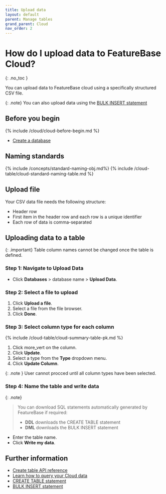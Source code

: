 ```yaml
---
title: Upload data
layout: default
parent: Manage tables
grand_parent: Cloud
nav_order: 2
---
```


# How do I upload data to FeatureBase Cloud?
{: .no_toc }

You can upload data to FeatureBase cloud using a specifically structured CSV file.

{: .note}
You can also upload data using the [BULK INSERT statement](/docs/sql-guide/statements/statement-insert-bulk)

## Before you begin

{% include /cloud/cloud-before-begin.md %}
* [Create a database](/docs/cloud/cloud-databases/cloud-db-create)

## Naming standards

{% include /concepts/standard-naming-obj.md%}
{% include /cloud-table/cloud-standard-naming-table.md %}

## Upload file

Your CSV data file needs the following structure:

* Header row
* First item in the header row and each row is a unique identifier
* Each row of data is comma-separated

## Uploading data to a table

{: .important}
Table column names cannot be changed once the table is defined.

### Step 1: Navigate to Upload Data

* Click **Databases** > database name > **Upload Data**.

### Step 2: Select a file to upload

1. Click **Upload a file**.
2. Select a file from the file browser.
3. Click **Done**.

### Step 3: Select column type for each column

{% include /cloud-table/cloud-summary-table-pk.md %}

1. Click <span class="material-icons md-18">more_vert</span> on the column.
2. Click **Update**.
3. Select a type from the **Type** dropdown menu.
4. Click **Update Column**.

{: .note }
User cannot procced until all column types have been selected.

### Step 4: Name the table and write data

{: .note}
>You can download SQL statements automatically generated by FeatureBase if required:
>* **DDL** downloads the CREATE TABLE statement
>* **DML** downloads the BULK INSERT statement

* Enter the table name.
* Click **Write my data**.

## Further information

- [Create table API reference](https://api-docs-featurebase-cloud.redoc.ly/latest#operation/createTable)
- [Learn how to query your Cloud data](/docs/cloud/cloud-query/cloud-query-data)
- [CREATE TABLE statement](/docs/sql-guide/statements/statement-table-create)
- [BULK INSERT statement](/docs/sql-guide/statements/statement-insert-bulk)
